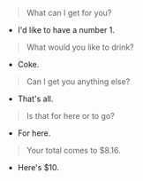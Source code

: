 > What can I get for you?

- I'd like to have a number 1.

> What would you like to drink?

- Coke.

> Can I get you anything else?

- That's all.

> Is that for here or to go?

- For here.

> Your total comes to $8.16.

- Here's $10.
